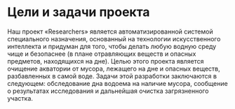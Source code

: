 # Цели и задачи проекта
Наш проект «Researchers» является автоматизированной системой специального назначения, основанный на технологии искусственного интеллекта и придуман для того, чтобы делать любую водную среду чище и безопаснее (в плане отравляющих веществ и опасных предметов, находящихся на дне). Целью этого проекта является очищение акватории от мусора, лежащего на дне и опасных веществ, разбавленных в самой воде. Задачи этой разработки заключаются в следующем: обследование дна водоема на наличие мусора, сообщение о результатах исследования и дальнейшая очистка загрязненного участка.
